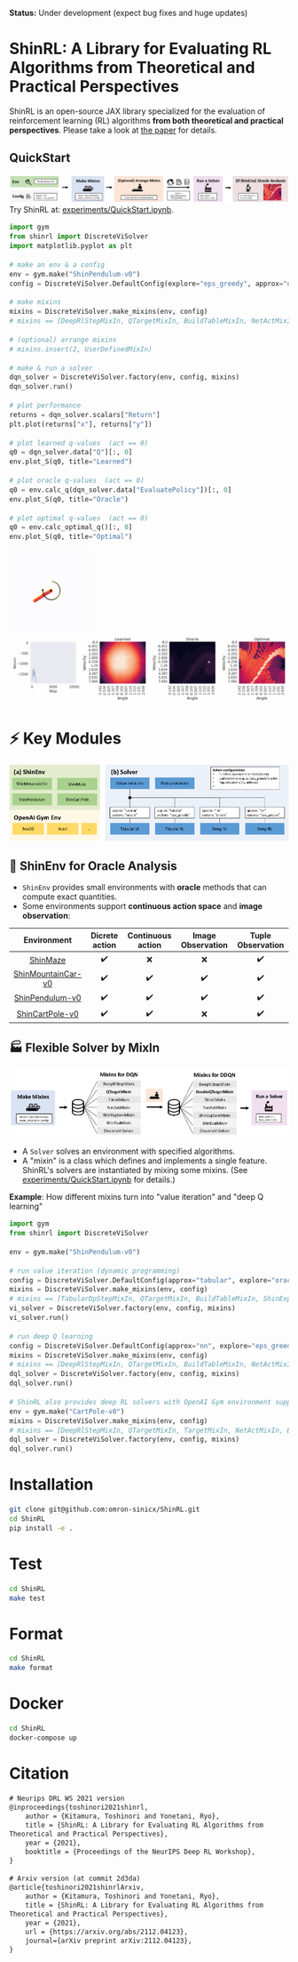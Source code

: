 **Status:** Under development (expect bug fixes and huge updates)

# ShinRL: A Library for Evaluating RL Algorithms from Theoretical and Practical Perspectives

ShinRL is an open-source JAX library specialized for the evaluation of reinforcement learning (RL) algorithms **from both theoretical and practical perspectives**.
Please take a look at [the paper](https://arxiv.org/abs/2112.04123) for details.

## QuickStart

![QuickStart](assets/quickstart.png)
Try ShinRL at: [experiments/QuickStart.ipynb](experiments/QuickStart.ipynb).

```python
import gym
from shinrl import DiscreteViSolver
import matplotlib.pyplot as plt

# make an env & a config
env = gym.make("ShinPendulum-v0")
config = DiscreteViSolver.DefaultConfig(explore="eps_greedy", approx="nn", steps_per_epoch=10000)

# make mixins
mixins = DiscreteViSolver.make_mixins(env, config)
# mixins == [DeepRlStepMixIn, QTargetMixIn, BuildTableMixIn, NetActMixIn, BuildNetMixIn, ShinExploreMixIn, ShinEvalMixIn, DiscreteViSolver]

# (optional) arrange mixins
# mixins.insert(2, UserDefinedMixIn)

# make & run a solver
dqn_solver = DiscreteViSolver.factory(env, config, mixins)
dqn_solver.run()

# plot performance
returns = dqn_solver.scalars["Return"]
plt.plot(returns["x"], returns["y"])

# plot learned q-values  (act == 0)
q0 = dqn_solver.data["Q"][:, 0]
env.plot_S(q0, title="Learned")

# plot oracle q-values  (act == 0)
q0 = env.calc_q(dqn_solver.data["EvaluatePolicy"])[:, 0]
env.plot_S(q0, title="Oracle")

# plot optimal q-values  (act == 0)
q0 = env.calc_optimal_q()[:, 0]
env.plot_S(q0, title="Optimal")
```

![Pendulum](assets/pendulum.gif)
![Example](assets/continual.gif)


# :zap: Key Modules

![overview](assets/overview.png)

## :microscope: ShinEnv for Oracle Analysis

* `ShinEnv` provides small environments with **oracle** methods that can compute exact quantities.
* Some environments support **continuous action space** and **image observation**:

|                  Environment                  |   Dicrete action   | Continuous action  | Image Observation  | Tuple Observation  |
| :-------------------------------------------: | :----------------: | :----------------: | :----------------: | :----------------: |
|         [ShinMaze](shinrl/envs/Maze)          | :heavy_check_mark: |        :x:         |        :x:         | :heavy_check_mark: |
| [ShinMountainCar-v0](shinrl/envs/mountaincar) | :heavy_check_mark: | :heavy_check_mark: | :heavy_check_mark: | :heavy_check_mark: |
|    [ShinPendulum-v0](shinrl/envs/pendulum)    | :heavy_check_mark: | :heavy_check_mark: | :heavy_check_mark: | :heavy_check_mark: |
|    [ShinCartPole-v0](shinrl/envs/cartpole)    | :heavy_check_mark: | :heavy_check_mark: |        :x:         | :heavy_check_mark: |




## :factory: Flexible Solver by MixIn

![MixIn](assets/MixIn.png)

* A `Solver` solves an environment with specified algorithms.
* A "mixin" is a class which defines and implements a single feature. ShinRL's solvers are instantiated by mixing some mixins. (See [experiments/QuickStart.ipynb](experiments/QuickStart.ipynb) for details.)

**Example**: How different mixins turn into "value iteration" and "deep Q learning"

```python
import gym
from shinrl import DiscreteViSolver

env = gym.make("ShinPendulum-v0")

# run value iteration (dynamic programming)
config = DiscreteViSolver.DefaultConfig(approx="tabular", explore="oracle")
mixins = DiscreteViSolver.make_mixins(env, config)
# mixins == [TabularDpStepMixIn, QTargetMixIn, BuildTableMixIn, ShinExploreMixIn, ShinEvalMixIn, DiscreteViSolver]
vi_solver = DiscreteViSolver.factory(env, config, mixins)
vi_solver.run()

# run deep Q learning 
config = DiscreteViSolver.DefaultConfig(approx="nn", explore="eps_greedy")
mixins = DiscreteViSolver.make_mixins(env, config)  
# mixins == [DeepRlStepMixIn, QTargetMixIn, BuildTableMixIn, NetActMixIn, BuildNetMixIn, ShinExploreMixIn, ShinEvalMixIn, DiscreteViSolver]
dql_solver = DiscreteViSolver.factory(env, config, mixins)
dql_solver.run()

# ShinRL also provides deep RL solvers with OpenAI Gym environment supports.
env = gym.make("CartPole-v0")
mixins = DiscreteViSolver.make_mixins(env, config)  
# mixins == [DeepRlStepMixIn, QTargetMixIn, TargetMixIn, NetActMixIn, BuildNetMixIn, GymExploreMixIn, GymEvalMixIn, DiscreteViSolver]
dql_solver = DiscreteViSolver.factory(env, config, mixins)
dql_solver.run()
```

# Installation

```bash
git clone git@github.com:omron-sinicx/ShinRL.git
cd ShinRL
pip install -e .
```

# Test

```bash
cd ShinRL
make test
```

# Format

```bash
cd ShinRL
make format
```

# Docker

```bash
cd ShinRL
docker-compose up
```

# Citation

```
# Neurips DRL WS 2021 version
@inproceedings{toshinori2021shinrl,
    author = {Kitamura, Toshinori and Yonetani, Ryo},
    title = {ShinRL: A Library for Evaluating RL Algorithms from Theoretical and Practical Perspectives},
    year = {2021},
    booktitle = {Proceedings of the NeurIPS Deep RL Workshop},
}

# Arxiv version (at commit 2d3da)
@article{toshinori2021shinrlArxiv,
    author = {Kitamura, Toshinori and Yonetani, Ryo},
    title = {ShinRL: A Library for Evaluating RL Algorithms from Theoretical and Practical Perspectives},
    year = {2021},
    url = {https://arxiv.org/abs/2112.04123},
    journal={arXiv preprint arXiv:2112.04123},
}
```
